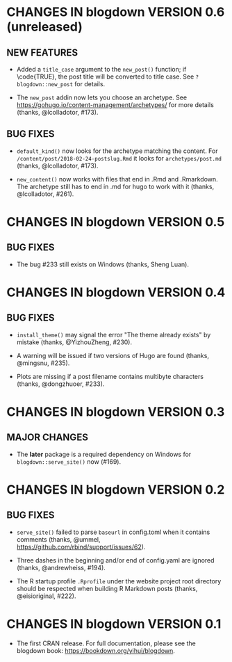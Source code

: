 # CHANGES IN blogdown VERSION 0.6 (unreleased)

## NEW FEATURES

- Added a `title_case` argument to the `new_post()` function; if \code{TRUE}, the post title will be converted to title case. See `?blogdown::new_post` for details.

- The `new_post` addin now lets you choose an archetype. See https://gohugo.io/content-management/archetypes/ for more details (thanks, @lcolladotor, #173).

## BUG FIXES

- `default_kind()` now looks for the archetype matching the content. For `/content/post/2018-02-24-postslug.Rmd` it looks for `archetypes/post.md` (thanks, @lcolladotor, #173).

- `new_content()` now works with files that end in .Rmd and .Rmarkdown. The archetype still has to end in .md for hugo to work with it (thanks, @lcolladotor, #261).

# CHANGES IN blogdown VERSION 0.5

## BUG FIXES

- The bug #233 still exists on Windows (thanks, Sheng Luan).

# CHANGES IN blogdown VERSION 0.4

## BUG FIXES

- `install_theme()` may signal the error "The theme already exists" by mistake (thanks, @YizhouZheng, #230).

- A warning will be issued if two versions of Hugo are found (thanks, @mingsnu, #235).

- Plots are missing if a post filename contains multibyte characters (thanks, @dongzhuoer, #233).

# CHANGES IN blogdown VERSION 0.3

## MAJOR CHANGES

- The **later** package is a required dependency on Windows for `blogdown::serve_site()` now (#169).

# CHANGES IN blogdown VERSION 0.2

## BUG FIXES

- `serve_site()` failed to parse `baseurl` in config.toml when it contains comments (thanks, @ummel, https://github.com/rbind/support/issues/62).

- Three dashes in the beginning and/or end of config.yaml are ignored (thanks, @andrewheiss, #194).

- The R startup profile `.Rprofile` under the website project root directory should be respected when building R Markdown posts (thanks, @eisioriginal, #222).

# CHANGES IN blogdown VERSION 0.1

- The first CRAN release. For full documentation, please see the blogdown book: https://bookdown.org/yihui/blogdown.
